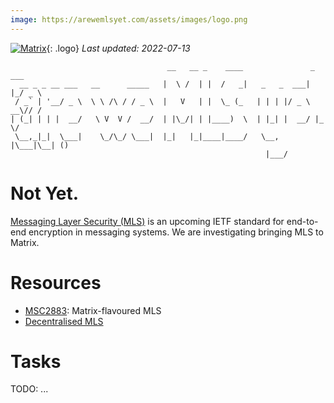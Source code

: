 ```yaml
---
image: https://arewemlsyet.com/assets/images/logo.png
---
```

[![Matrix](/assets/images/matrix-logo-white.svg)](https://matrix.org){: .logo} _Last updated: 2022-07-13_

```
                                   __   __ _    ____               _   ___ 
  __ _ _ __ ___   __      _____   |  \ /  | |  /   _|   _   _  ___| |_/ _ \
 / _` | '__/ _ \  \ \ /\ / / _ \  |   V   | |  \_ (_   | | | |/ _ \ __\// /
| (_| | | |  __/   \ V  V /  __/  | |\_/| | |____)  \  | |_| |  __/ |_  \/ 
 \__,_|_|  \___|    \_/\_/ \___|  |_|   |_|____|____/   \__, |\___|\__| () 
                                                         |___/             
```

# Not Yet.

[Messaging Layer Security (MLS)](https://messaginglayersecurity.rocks/) is an
upcoming IETF standard for end-to-end encryption in messaging systems.  We are
investigating bringing MLS to Matrix.

# Resources

- [MSC2883](https://github.com/matrix-org/matrix-spec-proposals/pull/2883):
  Matrix-flavoured MLS
- [Decentralised
  MLS](https://gitlab.matrix.org/matrix-org/mls-ts/-/blob/decentralised2/decentralised.org)

# Tasks

TODO: ...
